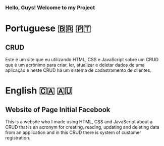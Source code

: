 ### Hello, Guys! Welcome to my Project

# Portuguese 🇧🇷 🇵🇹
## CRUD
 Este é um site que eu utilizando HTML, CSS e JavaScript sobre um CRUD que é um acrônimo para criar, ler, atualizar e deletar dados de uma aplicação e neste CRUD há um sistema de cadastramento de clientes.

# English 🇨🇦 🇦🇺
## Website of Page Initial Facebook
This is a website who I made using HTML, CSS and JavaScript about a CRUD that is an acronym for creating, reading, updating and deleting data from an application and in this CRUD there is system of customer registration.
